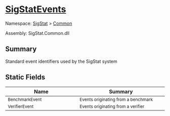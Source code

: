# [SigStatEvents](./SigStatEvents.md)

Namespace: [SigStat]() > [Common](./README.md)

Assembly: SigStat.Common.dll

## Summary
Standard event identifiers used by the SigStat system

## Static Fields

| Name | Summary | 
| --- | --- | 
| <sub>BenchmarkEvent</sub><img width=200 unselectable="on"/>  | <sub>Events originating from a benchmark</sub><img width=200 unselectable="on"/>  | <br>
| <sub>VerifierEvent</sub><img width=200 unselectable="on"/>  | <sub>Events originating from a verifier</sub><img width=200 unselectable="on"/>  | <br>


